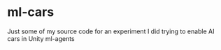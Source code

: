 # ml-cars
Just some of my source code for an experiment I did trying to enable AI cars in Unity ml-agents
